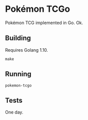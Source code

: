 # Pokémon TCGo

Pokémon TCG implemented in Go.  Ok.

## Building

Requires Golang 1.10.

```shell
make
```

## Running

```shell
pokemon-tcgo
```

## Tests

One day.
